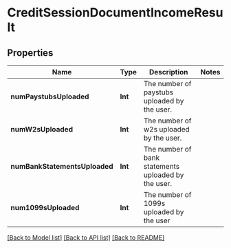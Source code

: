 # CreditSessionDocumentIncomeResult

## Properties
Name | Type | Description | Notes
------------ | ------------- | ------------- | -------------
**numPaystubsUploaded** | **Int** | The number of paystubs uploaded by the user. | 
**numW2sUploaded** | **Int** | The number of w2s uploaded by the user. | 
**numBankStatementsUploaded** | **Int** | The number of bank statements uploaded by the user. | 
**num1099sUploaded** | **Int** | The number of 1099s uploaded by the user | 

[[Back to Model list]](../README.md#documentation-for-models) [[Back to API list]](../README.md#documentation-for-api-endpoints) [[Back to README]](../README.md)


